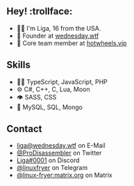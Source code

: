 
## Hey! :trollface:
- 🧑‍🦱 I'm Liga, 16 from the USA. 
- 🧭 Founder at [wednesday.wtf](https://wednesday.wtf)
- 👥 Core team member at [hotwheels.vip](https://github.com/hotwheels-vip)

## Skills
- 👨‍💻 TypeScript, JavaScript, PHP
- ⚙️ C#, C++, C, Lua, Moon
- 👁️ SASS, CSS
- 💽 MySQL, SQL, Mongo

## Contact
- [liga@wednesday.wtf](https://wednesday.wtf) on E-Mail
- [@ProDisassembler](https://twitter.com/ProDisassembler) on Twitter
- [Liga#0001](https://discord.com/users/787500585792438303) on Discord
- [@linuxfryer](https://t.me/linuxfryer) on Telegram
- [@linux-fryer:matrix.org](https://matrix.org/) on Matrix

